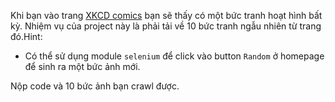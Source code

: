 Khi bạn vào trang [XKCD comics](https://xkcd.com/) bạn sẽ thấy có một bức tranh hoạt hình bất kỳ. Nhiệm vụ của project này là phải tải về 10 bức tranh ngẫu nhiên từ trang đó.Hint:
- Có thể sử dụng module `selenium` để click vào button `Random` ở homepage để sinh ra một bức ảnh mới.

Nộp code và 10 bức ảnh bạn crawl được.
